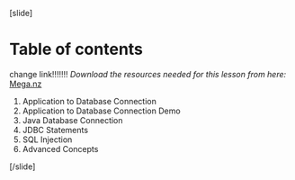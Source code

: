[slide]

# Table of contents

change link!!!!!!!
_Download the resources needed for this lesson from here:_ [Mega.nz](https://mega.nz/file/3IZTXSDR#FHeTo3uqIs6yEfIMQ1AXZh02WgkbUGaDsecPveCrSho)

1. Application to Database Connection
2. Application to Database Connection Demo
3. Java Database Connection
4. JDBC Statements
5. SQL Injection
6. Advanced Concepts

[/slide]
